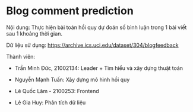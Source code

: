 # Blog comment prediction

Nội dung: Thực hiện bài toán hồi quy dự đoán số bình luận trong 1 bài viết sau 1 khoảng thời gian.

Dữ liệu sử dụng: https://archive.ics.uci.edu/dataset/304/blogfeedback

Thành viên:

- Trần Minh Đức, 21002134: Leader + Tìm hiểu và xây dựng thuật toán

- Nguyễn Mạnh Tuấn: Xây dựng mô hình hồi quy

- Lê Quốc Lâm - 2100253: Frontend

- Lê Gia Huy: Phân tích dữ liệu
